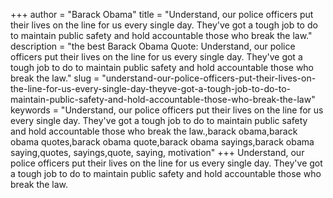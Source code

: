 +++
author = "Barack Obama"
title = "Understand, our police officers put their lives on the line for us every single day. They've got a tough job to do to maintain public safety and hold accountable those who break the law."
description = "the best Barack Obama Quote: Understand, our police officers put their lives on the line for us every single day. They've got a tough job to do to maintain public safety and hold accountable those who break the law."
slug = "understand-our-police-officers-put-their-lives-on-the-line-for-us-every-single-day-theyve-got-a-tough-job-to-do-to-maintain-public-safety-and-hold-accountable-those-who-break-the-law"
keywords = "Understand, our police officers put their lives on the line for us every single day. They've got a tough job to do to maintain public safety and hold accountable those who break the law.,barack obama,barack obama quotes,barack obama quote,barack obama sayings,barack obama saying,quotes, sayings,quote, saying, motivation"
+++
Understand, our police officers put their lives on the line for us every single day. They've got a tough job to do to maintain public safety and hold accountable those who break the law.
